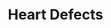 ---
description: 3D方式学习心脏病知识，包括正常心脏与患病心脏的对比。
layout: post
results:
- primaryGenreName: Education
  version: '1.0'
  artworkUrl100: http://a1607.phobos.apple.com/us/r30/Purple1/v4/7e/a9/ec/7ea9ecd7-9d24-6bf1-7eb2-1810232c21f1/pr_source.jpg?downloadKey=1415021831_0eaf97e4268aa0a8dd41959be7f07c80
  trackViewUrl: https://itunes.apple.com/cn/app/heart-defects/id923034076?mt=8&uo=4
  artworkUrl60: http://a1663.phobos.apple.com/us/r30/Purple5/v4/2d/dc/73/2ddc7383-b919-9590-670e-79a143c082be/AppIcon72x72_ipad.png
  minimumOsVersion: '6.0'
  sellerName: Timmy Garrabrant
  supportedDevices:
  - iPad2Wifi
  - iPadMini
  - iPad23G
  - iPadThirdGen
  - iPadFourthGen
  - iPadThirdGen4G
  - iPadFourthGen4G
  - iPadMini4G
  genres:
  - 教育
  - 医疗
  trackName: Heart Defects
  description: This as an app build for medical students at U of A COM – PHX
    to test their knowledge of heart defects.
  price: 0
  trackId: 923034076
  releaseDate: '2014-10-09T12:37:14Z'
  advisories:
  - 频繁/强度医药/医疗信息
  screenshotUrls: &a []
  artistViewUrl: https://itunes.apple.com/cn/artist/timmy-garrabrant/id923034075?uo=4
  primaryGenreId: 6017
  kind: software
  fileSizeBytes: '1030263901'
  bundleId: com.timmy.garrabrant.heartdefect
  trackContentRating: 17+
  artistName: Timmy Garrabrant
  trackCensoredName: Heart Defects
  isGameCenterEnabled: false
  contentAdvisoryRating: 17+
  languageCodesISO2A:
  - EN
  - DE
  features: *a
  wrapperType: software
  artworkUrl512: http://a1607.phobos.apple.com/us/r30/Purple1/v4/7e/a9/ec/7ea9ecd7-9d24-6bf1-7eb2-1810232c21f1/pr_source.jpg?downloadKey=1415021831_0eaf97e4268aa0a8dd41959be7f07c80
  formattedPrice: 免费
  artistId: 923034075
  genreIds:
  - '6017'
  - '6020'
  currency: CNY
  ipadScreenshotUrls:
  - http://a5.mzstatic.com/us/r30/Purple3/v4/05/47/3c/05473ce0-5087-1a66-d78f-abef70b0f3be/screen480x480.jpeg
  - http://a5.mzstatic.com/us/r30/Purple3/v4/d6/03/99/d60399d3-e1e5-7f15-3543-f75e2677fd67/screen480x480.jpeg
  - http://a4.mzstatic.com/us/r30/Purple3/v4/d5/d8/1d/d5d81da6-f32e-cf46-0ef5-fd9de27d962e/screen480x480.jpeg
  - http://a5.mzstatic.com/us/r30/Purple5/v4/1e/47/e7/1e47e72e-5832-1dfa-d1ae-8eba94f63cbe/screen480x480.jpeg
category: 教育
tags: tag1
resultCount: 1
title: Heart Defects

---